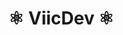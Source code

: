 # ⚛ ViicDev ⚛

<!--
## Infraestructure 🖧

* **╰➤ [About me](#about)**
* **╰➤ [Overview](#overview)**
* **╰➤ [Challenges](#challenges)**
* **╰➤ [Resources](#resources)**
* **╰➤ [Built with](#built-with)**
* **╰➤ [Author](#author)**

## About

Mi nombre es Victor, Dev Junior en proceso, te invito a que le eches un vistazo a esto.

### Built with

### Overview

### Built with

* Semantic HTML5
* CSS custom properties
* Flexbox
* CSS Grid
* Mobile-first workflow
* React - JS library
* Next.js - React framework
* Styled Components - For styles

## Challenges

```html
Frontend Mentor 🎖 
╰┈➤ previewcard
╰┈➤ Social links profile.
```

*[Frontend Mentor](https://www.frontendmentor.io/profile/ViicDev) - @VicDev.*

```html
Exercism 🎖
╰┈➤ Challenge #1.
╰┈➤ Challenge #2.
```

*[Exercism](https://www.frontendmentor.io/profile/ViicDev)- @VicDev.*

```html
Freecodecamp 🎖
╰┈➤ Challenge #1.
╰┈➤ Challenge #2.
```

*[Freecodecamp](https://www.frontendmentor.io/profile/ViicDev) - @VicDev.*

<!-- Links
- Solution: [Add solution URL here](https://your-solution-url.com)
- Live Site: [Add live site URL here](https://previeewcard.netlify.app/)
-->

<!--
### Resources

[Netlify](https://previeewcard.netlify.app/) una buena opción para Hostear sitios web,
te ayudará a realizar proyectos, tanto permanentes y temporales, brinda la opción de hostear tu sitio de diversas maneras debido a la variedad de funcionalidades que cuenta, así desde seguridad, sincronización, interfaz gráfica, etc.

[Visual Studio Code(VSC)](https://code.visualstudio.com/) un editor de código fuente
muy bueno y accesible para todo tipo de usuario, desarrollado por Microsoft para Windows, Linux y macOS. Incluye soporte para la depuración, control integrado de Git, resaltado de sintaxis, finalización inteligente de código, fragmentos y refactorización de código.

### Author

Gracias por echarle un vistazo a mi contenido, si tienes comentarios o dudas no dudes en escribirme en mis redes sociales.

* Website - [VicDev|Home Oficial](https://www.your-site.com) - @ VicDev.
* GitHub - [@ViicDev](https://www.frontendmentor.io/profile/yourusername) - @ VicDev.
* Frontend Mentor - [@ViicDev](https://www.frontendmentor.io/profile/ViicDev) - @ VicDev.
* Twitter - [@vicdev](https://www.twitter.com/)
* [Twitter](<enlace-Twitter>) - @ VicDev
* [LinkedIn](<enlace-linkedin>) - @ VicDev
<!--
Frontend Mentor - @VicDev
Exercism - @VicDev
Freecodecamp - @VicDev
Twitter - @VicDev

¡Desarrollar para crear soluciones! 🚀

*©️VicDev 2024.*
-->
